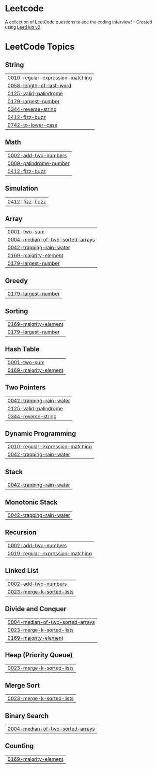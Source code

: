 # Leetcode
A collection of LeetCode questions to ace the coding interview! - Created using [LeetHub v2](https://github.com/arunbhardwaj/LeetHub-2.0)

<!---LeetCode Topics Start-->
# LeetCode Topics
## String
|  |
| ------- |
| [0010-regular-expression-matching](https://github.com/srigayathri777/Leetcode/tree/master/0010-regular-expression-matching) |
| [0058-length-of-last-word](https://github.com/srigayathri777/Leetcode/tree/master/0058-length-of-last-word) |
| [0125-valid-palindrome](https://github.com/srigayathri777/Leetcode/tree/master/0125-valid-palindrome) |
| [0179-largest-number](https://github.com/srigayathri777/Leetcode/tree/master/0179-largest-number) |
| [0344-reverse-string](https://github.com/srigayathri777/Leetcode/tree/master/0344-reverse-string) |
| [0412-fizz-buzz](https://github.com/srigayathri777/Leetcode/tree/master/0412-fizz-buzz) |
| [0742-to-lower-case](https://github.com/srigayathri777/Leetcode/tree/master/0742-to-lower-case) |
## Math
|  |
| ------- |
| [0002-add-two-numbers](https://github.com/srigayathri777/Leetcode/tree/master/0002-add-two-numbers) |
| [0009-palindrome-number](https://github.com/srigayathri777/Leetcode/tree/master/0009-palindrome-number) |
| [0412-fizz-buzz](https://github.com/srigayathri777/Leetcode/tree/master/0412-fizz-buzz) |
## Simulation
|  |
| ------- |
| [0412-fizz-buzz](https://github.com/srigayathri777/Leetcode/tree/master/0412-fizz-buzz) |
## Array
|  |
| ------- |
| [0001-two-sum](https://github.com/srigayathri777/Leetcode/tree/master/0001-two-sum) |
| [0004-median-of-two-sorted-arrays](https://github.com/srigayathri777/Leetcode/tree/master/0004-median-of-two-sorted-arrays) |
| [0042-trapping-rain-water](https://github.com/srigayathri777/Leetcode/tree/master/0042-trapping-rain-water) |
| [0169-majority-element](https://github.com/srigayathri777/Leetcode/tree/master/0169-majority-element) |
| [0179-largest-number](https://github.com/srigayathri777/Leetcode/tree/master/0179-largest-number) |
## Greedy
|  |
| ------- |
| [0179-largest-number](https://github.com/srigayathri777/Leetcode/tree/master/0179-largest-number) |
## Sorting
|  |
| ------- |
| [0169-majority-element](https://github.com/srigayathri777/Leetcode/tree/master/0169-majority-element) |
| [0179-largest-number](https://github.com/srigayathri777/Leetcode/tree/master/0179-largest-number) |
## Hash Table
|  |
| ------- |
| [0001-two-sum](https://github.com/srigayathri777/Leetcode/tree/master/0001-two-sum) |
| [0169-majority-element](https://github.com/srigayathri777/Leetcode/tree/master/0169-majority-element) |
## Two Pointers
|  |
| ------- |
| [0042-trapping-rain-water](https://github.com/srigayathri777/Leetcode/tree/master/0042-trapping-rain-water) |
| [0125-valid-palindrome](https://github.com/srigayathri777/Leetcode/tree/master/0125-valid-palindrome) |
| [0344-reverse-string](https://github.com/srigayathri777/Leetcode/tree/master/0344-reverse-string) |
## Dynamic Programming
|  |
| ------- |
| [0010-regular-expression-matching](https://github.com/srigayathri777/Leetcode/tree/master/0010-regular-expression-matching) |
| [0042-trapping-rain-water](https://github.com/srigayathri777/Leetcode/tree/master/0042-trapping-rain-water) |
## Stack
|  |
| ------- |
| [0042-trapping-rain-water](https://github.com/srigayathri777/Leetcode/tree/master/0042-trapping-rain-water) |
## Monotonic Stack
|  |
| ------- |
| [0042-trapping-rain-water](https://github.com/srigayathri777/Leetcode/tree/master/0042-trapping-rain-water) |
## Recursion
|  |
| ------- |
| [0002-add-two-numbers](https://github.com/srigayathri777/Leetcode/tree/master/0002-add-two-numbers) |
| [0010-regular-expression-matching](https://github.com/srigayathri777/Leetcode/tree/master/0010-regular-expression-matching) |
## Linked List
|  |
| ------- |
| [0002-add-two-numbers](https://github.com/srigayathri777/Leetcode/tree/master/0002-add-two-numbers) |
| [0023-merge-k-sorted-lists](https://github.com/srigayathri777/Leetcode/tree/master/0023-merge-k-sorted-lists) |
## Divide and Conquer
|  |
| ------- |
| [0004-median-of-two-sorted-arrays](https://github.com/srigayathri777/Leetcode/tree/master/0004-median-of-two-sorted-arrays) |
| [0023-merge-k-sorted-lists](https://github.com/srigayathri777/Leetcode/tree/master/0023-merge-k-sorted-lists) |
| [0169-majority-element](https://github.com/srigayathri777/Leetcode/tree/master/0169-majority-element) |
## Heap (Priority Queue)
|  |
| ------- |
| [0023-merge-k-sorted-lists](https://github.com/srigayathri777/Leetcode/tree/master/0023-merge-k-sorted-lists) |
## Merge Sort
|  |
| ------- |
| [0023-merge-k-sorted-lists](https://github.com/srigayathri777/Leetcode/tree/master/0023-merge-k-sorted-lists) |
## Binary Search
|  |
| ------- |
| [0004-median-of-two-sorted-arrays](https://github.com/srigayathri777/Leetcode/tree/master/0004-median-of-two-sorted-arrays) |
## Counting
|  |
| ------- |
| [0169-majority-element](https://github.com/srigayathri777/Leetcode/tree/master/0169-majority-element) |
<!---LeetCode Topics End-->